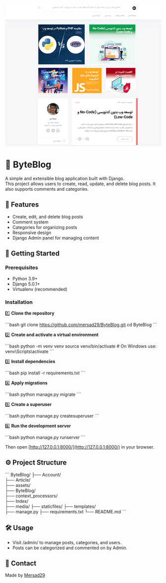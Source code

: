 ![Screenshot](screenshot.jpg)
# 📝 ByteBlog

A simple and extensible blog application built with Django.  
This project allows users to create, read, update, and delete blog posts. It also supports comments and categories.

## 📂 Features

- Create, edit, and delete blog posts
- Comment system
- Categories for organizing posts
- Responsive design
- Django Admin panel for managing content

## 🚀 Getting Started

### Prerequisites

- Python 3.9+
- Django 5.0.1+
- Virtualenv (recommended)

### Installation

1️⃣ **Clone the repository**

\`\`\`bash
git clone https://github.com/mersad29/ByteBlog.git
cd ByteBlog
\`\`\`

2️⃣ **Create and activate a virtual environment**

\`\`\`bash
python -m venv venv
source venv/bin/activate  # On Windows use: venv\Scripts\activate
\`\`\`

3️⃣ **Install dependencies**

\`\`\`bash
pip install -r requirements.txt
\`\`\`

4️⃣ **Apply migrations**

\`\`\`bash
python manage.py migrate
\`\`\`

5️⃣ **Create a superuser**

\`\`\`bash
python manage.py createsuperuser
\`\`\`

6️⃣ **Run the development server**

\`\`\`bash
python manage.py runserver
\`\`\`

Then open [http://127.0.0.1:8000/](http://127.0.0.1:8000/) in your browser.

## ⚙️ Project Structure

\`\`\`
ByteBlog/
├── Account/         
├── Article/     
├── assets/       
├── ByteBlog/   
├── context_processors/      
├── Index/          
├── media/
├── staticfiles/
├── templates/           
├── manage.py
├── requirements.txt
└── README.md
\`\`\`

## 🛠️ Usage

- Visit /admin/ to manage posts, categories, and users.
- Posts can be categorized and commented on by Admin.


## 📧 Contact

Made by [Mersad29](https://github.com/Mersad29)